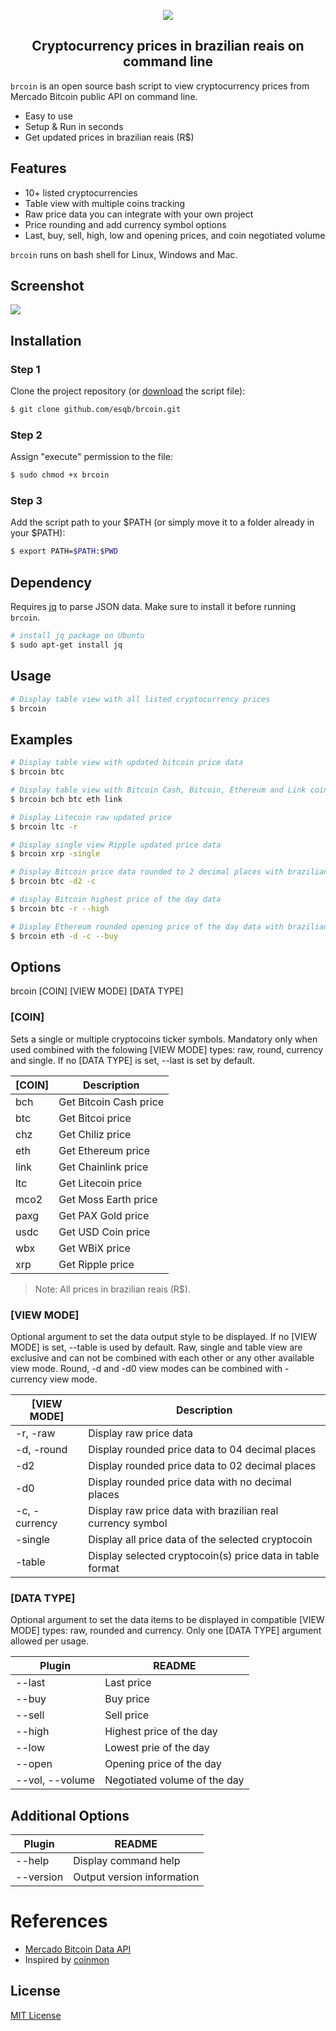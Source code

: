 <p align="center"><img src="https://user-images.githubusercontent.com/20209393/138746249-cb0e15dc-8a2f-4b2a-a3e1-c3490ca823ec.png" /></p>

<h2 align="center">Cryptocurrency prices in brazilian reais on command line</h2>

`brcoin` is an open source bash script to view cryptocurrency prices from Mercado Bitcoin public API on command line.

- Easy to use
- Setup & Run in seconds
- Get updated prices in brazilian reais (R$)

## Features

- 10+ listed cryptocurrencies
- Table view with multiple coins tracking
- Raw price data you can integrate with your own project
- Price rounding and add currency symbol options
- Last, buy, sell, high, low and opening prices, and coin negotiated volume

`brcoin` runs on bash shell for Linux, Windows and Mac.

## Screenshot

<img src="https://user-images.githubusercontent.com/20209393/138746175-add46342-53d5-4509-af57-8b4f8c5dcc47.png" />

## Installation

### Step 1

Clone the project repository (or [download](https://github.com/esqb/brcoin/archive/main.zip) the script file):

```sh
$ git clone github.com/esqb/brcoin.git
```

### Step 2

Assign "execute" permission to the file:

```sh
$ sudo chmod +x brcoin
```

### Step 3

Add the script path to your $PATH (or simply move it to a folder already in your $PATH):

```sh
$ export PATH=$PATH:$PWD
```

## Dependency

Requires [jq](https://stedolan.github.io/jq/) to parse JSON data. Make sure to install it before running `brcoin`.

```sh
# install jq package on Ubuntu
$ sudo apt-get install jq
```

## Usage

```sh
# Display table view with all listed cryptocurrency prices
$ brcoin
```

## Examples

```sh
# Display table view with updated bitcoin price data
$ brcoin btc
```

```sh
# Display table view with Bitcoin Cash, Bitcoin, Ethereum and Link coin updated price data
$ brcoin bch btc eth link
```

```sh
# Display Litecoin raw updated price
$ brcoin ltc -r
```

```sh
# Display single view Ripple updated price data
$ brcoin xrp -single
```

```sh
# Display Bitcoin price data rounded to 2 decimal places with brazilian real currency symbol
$ brcoin btc -d2 -c
```

```sh
# display Bitcoin highest price of the day data
$ brcoin btc -r --high
```

```sh
# Display Ethereum rounded opening price of the day data with brazilian real currency symbol
$ brcoin eth -d -c --buy
```

## Options

brcoin [COIN] [VIEW MODE] [DATA TYPE]

### [COIN]

Sets a single or multiple cryptocoins ticker symbols.
Mandatory only when used combined with the folowing [VIEW MODE] types: raw, round, currency and single. If no [DATA TYPE] is set, --last is set by default.

| [COIN] | Description            |
| ------ | ---------------------- |
| bch    | Get Bitcoin Cash price |
| btc    | Get Bitcoi price       |
| chz    | Get Chiliz price       |
| eth    | Get Ethereum price     |
| link   | Get Chainlink price    |
| ltc    | Get Litecoin price     |
| mco2   | Get Moss Earth price   |
| paxg   | Get PAX Gold price     |
| usdc   | Get USD Coin price     |
| wbx    | Get WBiX price         |
| xrp    | Get Ripple price       |

> Note: All prices in brazilian reais (R$).

### [VIEW MODE]

Optional argument to set the data output style to be displayed. If no [VIEW MODE] is set, --table is used by default. Raw, single and table view are exclusive and can not be combined with each other or any other available view mode. Round, -d and -d0 view modes can be combined with -currency view mode.

| [VIEW MODE]   | Description                                                |
| ------------- | ---------------------------------------------------------- |
| -r, -raw      | Display raw price data                                     |
| -d, -round    | Display rounded price data to 04 decimal places            |
| -d2           | Display rounded price data to 02 decimal places            |
| -d0           | Display rounded price data with no decimal places          |
| -c, -currency | Display raw price data with brazilian real currency symbol |
| -single       | Display all price data of the selected cryptocoin          |
| -table        | Display selected cryptocoin(s) price data in table format  |

### [DATA TYPE]

Optional argument to set the data items to be displayed in compatible [VIEW MODE] types: raw, rounded and currency. Only one [DATA TYPE] argument allowed per usage.

| Plugin              | README                       |
| ------------------- | ---------------------------- |
| \-\-last            | Last price                   |
| \-\-buy             | Buy price                    |
| \-\-sell            | Sell price                   |
| \-\-high            | Highest price of the day     |
| \-\-low             | Lowest prie of the day       |
| \-\-open            | Opening price of the day     |
| \-\-vol, \-\-volume | Negotiated volume of the day |

## Additional Options

| Plugin      | README                     |
| ----------- | -------------------------- |
| \-\-help    | Display command help       |
| \-\-version | Output version information |

# References

- [Mercado Bitcoin Data API](https://www.mercadobitcoin.com.br/api-doc/)
- Inspired by [coinmon](https://github.com/bichenkk/coinmon)

## License

[MIT License](https://github.com/esqb/brcoin/blob/main/LICENSE)
